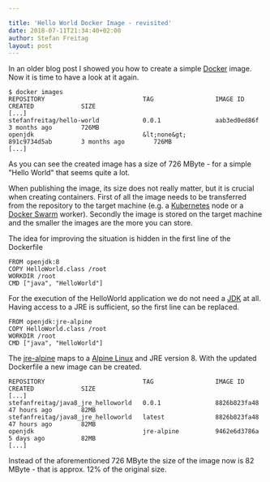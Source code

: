 ```yaml
---

title: 'Hello World Docker Image - revisited'
date: 2018-07-11T21:34:40+02:00
author: Stefan Freitag
layout: post
---
```

In an older blog post I showed you how to create a simple
[Docker](https://www.docker.com/) image. Now it is time to have a look at
it again.

```plain
$ docker images
REPOSITORY                           TAG                 IMAGE ID            CREATED             SIZE
[...]
stefanfreitag/hello-world            0.0.1               aab3ed0ed86f        3 months ago        726MB
openjdk                              &lt;none&gt;              891c9734d5ab        3 months ago        726MB
[...]
```

As you can see the created image has a size of 726 MByte - for a simple
"Hello World" that seems quite a lot.

When publishing the image, its size does not really matter, but it is crucial
when creating containers. First of all the image needs to be transferred from
the repository to the target machine (e.g. a
[Kubernetes](https://kubernetes.io/) node or a [Docker
Swarm](https://docs.docker.com/engine/swarm/) worker). Secondly the image is
stored on the target machine and the smaller the images are the more you can
store.

The idea for improving the situation is hidden in the first line of the
Dockerfile

```plain
FROM openjdk:8
COPY HelloWorld.class /root
WORKDIR /root
CMD ["java", "HelloWorld"]
```

For the execution of the HelloWorld application we do not need a
[JDK](https://en.wikipedia.org/wiki/Java_Development_Kit) at all. Having access
to a JRE is sufficient, so the first line can be replaced.

```plain
FROM openjdk:jre-alpine
COPY HelloWorld.class /root
WORKDIR /root
CMD ["java", "HelloWorld"]
```

The
[jre-alpine](https://github.com/docker-library/openjdk/blob/dd54ae37bc44d19ecb5be702d36d664fed2c68e4/8/jre/alpine/Dockerfile)
maps to a [Alpine Linux](https://alpinelinux.org/) and JRE version 8. With the
updated Dockerfile a new image can be created.

```plain
REPOSITORY                           TAG                 IMAGE ID            CREATED             SIZE
[...]
stefanfreitag/java8_jre_helloworld   0.0.1               8826b823fa48        47 hours ago        82MB
stefanfreitag/java8_jre_helloworld   latest              8826b823fa48        47 hours ago        82MB
openjdk                              jre-alpine          9462e6d3786a        5 days ago          82MB
[...]
```

Instead of the aforementioned 726 MByte the size of the image now is 82
MByte - that is approx. 12% of the original size.

